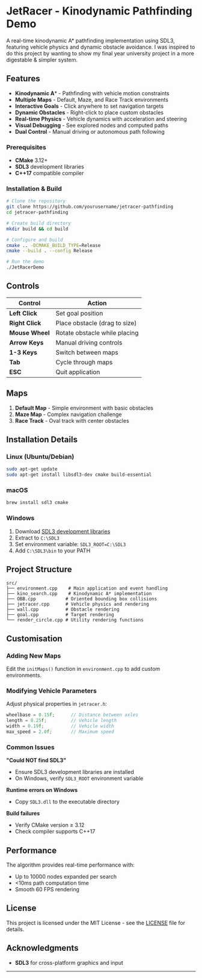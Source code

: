 # JetRacer - Kinodynamic Pathfinding Demo

A real-time kinodynamic A* pathfinding implementation using SDL3, featuring vehicle physics and dynamic obstacle avoidance. I was inspired to do this project by wanting to show my final year university project in a more digestable & simpler system.

## Features

- **Kinodynamic A*** - Pathfinding with vehicle motion constraints
- **Multiple Maps** - Default, Maze, and Race Track environments
- **Interactive Goals** - Click anywhere to set navigation targets
- **Dynamic Obstacles** - Right-click to place custom obstacles
- **Real-time Physics** - Vehicle dynamics with acceleration and steering
- **Visual Debugging** - See explored nodes and computed paths
- **Dual Control** - Manual driving or autonomous path following

### Prerequisites
- **CMake** 3.12+
- **SDL3** development libraries
- **C++17** compatible compiler

### Installation & Build

```bash
# Clone the repository
git clone https://github.com/yourusername/jetracer-pathfinding
cd jetracer-pathfinding

# Create build directory
mkdir build && cd build

# Configure and build
cmake .. -DCMAKE_BUILD_TYPE=Release
cmake --build . --config Release

# Run the demo
./JetRacerDemo
```

## Controls

| Control | Action |
|---------|--------|
| **Left Click** | Set goal position |
| **Right Click** | Place obstacle (drag to size) |
| **Mouse Wheel** | Rotate obstacle while placing |
| **Arrow Keys** | Manual driving controls |
| **1-3 Keys** | Switch between maps |
| **Tab** | Cycle through maps |
| **ESC** | Quit application |

## Maps

1. **Default Map** - Simple environment with basic obstacles
2. **Maze Map** - Complex navigation challenge
3. **Race Track** - Oval track with center obstacles

## Installation Details

### Linux (Ubuntu/Debian)
```bash
sudo apt-get update
sudo apt-get install libsdl3-dev cmake build-essential
```

### macOS
```bash
brew install sdl3 cmake
```

### Windows
1. Download [SDL3 development libraries](https://github.com/libsdl-org/SDL/releases)
2. Extract to `C:\SDL3`
3. Set environment variable: `SDL3_ROOT=C:\SDL3`
4. Add `C:\SDL3\bin` to your PATH

## Project Structure

```
src/
├── environment.cpp    # Main application and event handling
├── kino_search.cpp    # Kinodynamic A* implementation
├── OBB.cpp           # Oriented bounding box collisions
├── jetracer.cpp      # Vehicle physics and rendering
├── wall.cpp          # Obstacle rendering
├── goal.cpp          # Target rendering
└── render_circle.cpp # Utility rendering functions
```

## Customisation

### Adding New Maps
Edit the `initMaps()` function in `environment.cpp` to add custom environments.

### Modifying Vehicle Parameters
Adjust physical properties in `jetracer.h`:
```cpp
wheelbase = 0.15f;      // Distance between axles
length = 0.25f;         // Vehicle length
width = 0.19f;          // Vehicle width
max_speed = 2.0f;       // Maximum speed
```


### Common Issues

**"Could NOT find SDL3"**
- Ensure SDL3 development libraries are installed
- On Windows, verify `SDL3_ROOT` environment variable

**Runtime errors on Windows**
- Copy `SDL3.dll` to the executable directory

**Build failures**
- Verify CMake version ≥ 3.12
- Check compiler supports C++17

## Performance

The algorithm provides real-time performance with:
- Up to 10000 nodes expanded per search
- <10ms path computation time
- Smooth 60 FPS rendering

## License

This project is licensed under the MIT License - see the [LICENSE](LICENSE) file for details.

## Acknowledgments

- **SDL3** for cross-platform graphics and input

---

<div align="center">


</div>
